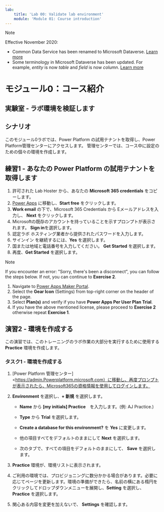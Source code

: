 ```yaml
---
lab:
    title: 'Lab 00: Validate lab environment'
    module: 'Module 01: Course introduction'
---
```



> [!NOTE]
> Effective November 2020:
> - Common Data Service has been renamed to Microsoft Dataverse. [Learn more](https://aka.ms/PAuAppBlog)
> - Some terminology in Microsoft Dataverse has been updated. For example, *entity* is now *table* and *field* is now *column*. [Learn more](https://go.microsoft.com/fwlink/?linkid=2147247)
>


モジュール0：コース紹介
=================================

## 実験室 - ラボ環境を検証します

シナリオ
--------

このモジュール0ラボでは、Power Platform の試用テナントを取得し、Power Platform管理センターにアクセスします。 管理センターでは、コース中に設定のための個々の環境を作成します。

練習1  - あなたの Power Platform の試用テナントを取得します 
------------------------------------------

1. 許可された Lab Hoster から、あなたの **Microsoft 365 credentials** をコピーします。
2. [Power Apps](https://.<powerapps.microsoft.com) に移動し、**Start free** をクリックします。
3. **Work email** の下で、Microsoft 365 Credentials から Eメールアドレスを入力し、 **Next** をクリックします。
4. Microsoftの既存のアカウントを持っていることを示すプロンプトが表示されます。 **Sign in**を選択します。
5. 認定ラボ ホスティング業者から提供されたパスワードを入力します。
6. サインイン を継続するには、**Yes** を選択します。
7. 国または地域と電話番号を入力してください。 **Get Started** を選択します。
8. 再度、**Get Started** を選択します。

> [!NOTE]
> If you encounter an error: "Sorry, there's been a disconnect", you can follow the steps below. If not, you can continue to **Exercise 2**.
>
> 1. Navigate to [Power Apps Maker Portal](https://make.powerapps.com).
> 2. Select the **Gear Icon** (Settings) from top-right corner on the header of the page.
>3. Select **Plan(s)** and verify if you have **Power Apps Per User Plan Trial**. 
> 4. If you have the above mentioned license, please proceed to **Exercise 2** otherwise repeat **Exercise 1**.

演習2 - 環境を作成する
------------------------------------------

この演習では、このトレーニングのラボ作業の大部分を実行するために使用する　**Practice** 環境を作成します。

### タスク1 - 環境を作成する

1.  [Power Platform 管理センター]<https://admin.Powerplatform.microsoft.com）に移動し、再度プロンプトが表示されたら、Microsoft365の資格情報を使用してログインします。

2. **Environment** を選択し、**+ 新規** を選択します。

    - **Name** から **[my initials] Practice**　を入力します。(例: AJ Practice.)
    
    - **Type** から **Trial** を選択します。
    
    - **Create a database for this environment?** を **Yes** に変更します。
    
    - 他の項目すべてをデフォルトのままにして **Next** を選択します。

    - 次のタブで、すべての項目をデフォルトのままにして、 **Save** を選択します。

3. **Practice** 環境が、環境リストに表示されます。 

4. ご利用の環境では、プロビジョニングに数分かかる場合があります。必要に応じてページを更新します。環境の準備ができたら、名前の横にある楕円をクリックしてドロップダウンメニューを展開し、**Setting** を選択し、 **Practice** を選択します。

5.  関心ある内容を変更を加えないで、 **Settings** を確認します。
